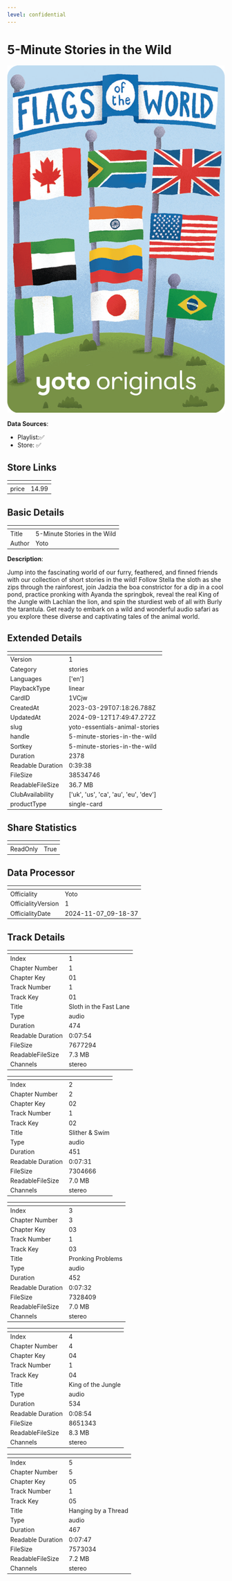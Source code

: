```yaml
---
level: confidential
---
```

# 5-Minute Stories in the Wild

![card_[1VCjw].png](../../img/cards/card_[1VCjw].png)

**Data Sources**: 

- Playlist:✅
- Store: ✅


## Store Links

| <!-- --> | <!-- --> |
| - | - |
| price | 14.99 |


## Basic Details

| <!-- --> | <!-- --> |
| - | - |
| Title | 5-Minute Stories in the Wild |
| Author | Yoto |

**Description**:

Jump into the fascinating world of our furry, feathered, and finned friends with our collection of short stories in the wild! Follow Stella the sloth as she zips through the rainforest, join Jadzia the boa constrictor for a dip in a cool pond, practice pronking with Ayanda the springbok, reveal the real King of the Jungle with Lachlan the lion, and spin the sturdiest web of all with Burly the tarantula. Get ready to embark on a wild and wonderful audio safari as you explore these diverse and captivating tales of the animal world.


## Extended Details

| <!-- --> | <!-- --> |
| - | - |
| Version | 1 |
| Category | stories |
| Languages | ['en'] |
| PlaybackType | linear |
| CardID | 1VCjw |
| CreatedAt | 2023-03-29T07:18:26.788Z |
| UpdatedAt | 2024-09-12T17:49:47.272Z |
| slug | yoto-essentials-animal-stories |
| handle | 5-minute-stories-in-the-wild |
| Sortkey | 5-minute-stories-in-the-wild |
| Duration | 2378 |
| Readable Duration | 0:39:38 |
| FileSize | 38534746 |
| ReadableFileSize | 36.7 MB |
| ClubAvailability | ['uk', 'us', 'ca', 'au', 'eu', 'dev'] |
| productType | single-card |


## Share Statistics

| <!-- --> | <!-- --> |
| - | - |
| ReadOnly | True |


## Data Processor

| <!-- --> | <!-- --> |
| - | - |
| Officiality | Yoto
| OfficialityVersion | 1
| OfficialityDate | 2024-11-07_09-18-37


## Track Details

| <!-- --> | <!-- --> |
| - | - |
| Index | 1 |
| Chapter Number | 1 |
| Chapter Key | 01 |
| Track Number | 1 |
| Track Key | 01 |
| Title | Sloth in the Fast Lane |
| Type | audio |
| Duration | 474 |
| Readable Duration | 0:07:54 |
| FileSize | 7677294 |
| ReadableFileSize | 7.3 MB |
| Channels | stereo |

| <!-- --> | <!-- --> |
| - | - |
| Index | 2 |
| Chapter Number | 2 |
| Chapter Key | 02 |
| Track Number | 1 |
| Track Key | 02 |
| Title | Slither & Swim |
| Type | audio |
| Duration | 451 |
| Readable Duration | 0:07:31 |
| FileSize | 7304666 |
| ReadableFileSize | 7.0 MB |
| Channels | stereo |

| <!-- --> | <!-- --> |
| - | - |
| Index | 3 |
| Chapter Number | 3 |
| Chapter Key | 03 |
| Track Number | 1 |
| Track Key | 03 |
| Title | Pronking Problems |
| Type | audio |
| Duration | 452 |
| Readable Duration | 0:07:32 |
| FileSize | 7328409 |
| ReadableFileSize | 7.0 MB |
| Channels | stereo |

| <!-- --> | <!-- --> |
| - | - |
| Index | 4 |
| Chapter Number | 4 |
| Chapter Key | 04 |
| Track Number | 1 |
| Track Key | 04 |
| Title | King of the Jungle |
| Type | audio |
| Duration | 534 |
| Readable Duration | 0:08:54 |
| FileSize | 8651343 |
| ReadableFileSize | 8.3 MB |
| Channels | stereo |

| <!-- --> | <!-- --> |
| - | - |
| Index | 5 |
| Chapter Number | 5 |
| Chapter Key | 05 |
| Track Number | 1 |
| Track Key | 05 |
| Title | Hanging by a Thread |
| Type | audio |
| Duration | 467 |
| Readable Duration | 0:07:47 |
| FileSize | 7573034 |
| ReadableFileSize | 7.2 MB |
| Channels | stereo |

